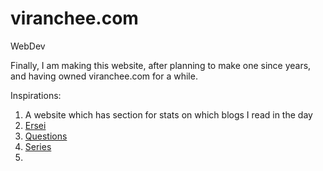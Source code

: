 # viranchee.com
WebDev

Finally, I am making this website, after planning to make one since years, and having owned viranchee.com for a while.

Inspirations:

1. A website which has section for stats on which blogs I read in the day
2. [Ersei](https://ersei.saggis.com/en/)
3. [Questions](https://www.quartey.com/questions)
4. [Series](https://fasterthanli.me/series/making-our-own-executable-packer)
5. 